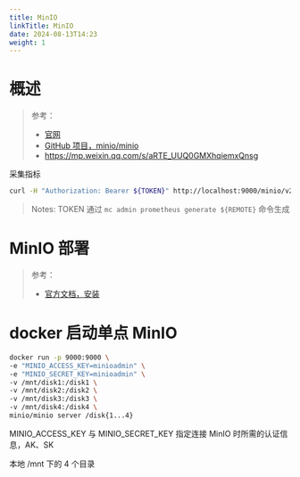 ```yaml
---
title: MinIO
linkTitle: MinIO
date: 2024-08-13T14:23
weight: 1
---
```


# 概述

> 参考：
>
> - [官网](https://min.io/)
> - [GitHub 项目，minio/minio](https://github.com/minio/minio)
> - <https://mp.weixin.qq.com/s/aRTE_UUQ0GMXhqiemxQnsg>

采集指标

```bash
curl -H "Authorization: Bearer ${TOKEN}" http://localhost:9000/minio/v2/metrics/cluster
```

> Notes: TOKEN 通过 `mc admin prometheus generate ${REMOTE}` 命令生成

# MinIO 部署

> 参考：
>
> - [官方文档，安装](https://docs.min.io/minio/baremetal/tutorials/minio-installation.html)

# docker 启动单点 MinIO

```bash
docker run -p 9000:9000 \
-e "MINIO_ACCESS_KEY=minioadmin" \
-e "MINIO_SECRET_KEY=minioadmin" \
-v /mnt/disk1:/disk1 \
-v /mnt/disk2:/disk2 \
-v /mnt/disk3:/disk3 \
-v /mnt/disk4:/disk4 \
minio/minio server /disk{1...4}
```

MINIO_ACCESS_KEY 与 MINIO_SECRET_KEY 指定连接 MinIO 时所需的认证信息，AK、SK

本地 /mnt 下的 4 个目录
